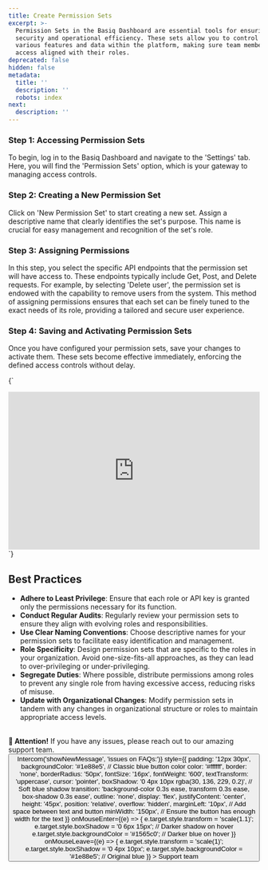 ```yaml
---
title: Create Permission Sets
excerpt: >-
  Permission Sets in the Basiq Dashboard are essential tools for ensuring
  security and operational efficiency. These sets allow you to control access to
  various features and data within the platform, making sure team members have
  access aligned with their roles.
deprecated: false
hidden: false
metadata:
  title: ''
  description: ''
  robots: index
next:
  description: ''
---
```

### Step 1: Accessing Permission Sets

To begin, log in to the Basiq Dashboard and navigate to the 'Settings' tab. Here, you will find the 'Permission Sets' option, which is your gateway to managing access controls.

### Step 2: Creating a New Permission Set

Click on 'New Permission Set' to start creating a new set. Assign a descriptive name that clearly identifies the set's purpose. This name is crucial for easy management and recognition of the set's role.

### Step 3: Assigning Permissions

In this step, you select the specific API endpoints that the permission set will have access to. These endpoints typically include Get, Post, and Delete requests. For example, by selecting 'Delete user', the permission set is endowed with the capability to remove users from the system. This method of assigning permissions ensures that each set can be finely tuned to the exact needs of its role, providing a tailored and secure user experience.

### Step 4: Saving and Activating Permission Sets

Once you have configured your permission sets, save your changes to activate them. These sets become effective immediately, enforcing the defined access controls without delay.

<HTMLBlock>{`
<div style="position: relative; padding-bottom: calc(54.55861070911722% + 41px); height: 0; width: 100%;"><iframe src="https://demo.arcade.software/MEJ9MaJ3rrO40syZmn4Z?embed" title="Basiq - Permissions Sets" frameborder="0" loading="lazy" webkitallowfullscreen mozallowfullscreen allowfullscreen allow="clipboard-write" style="position: absolute; top: 0; left: 0; width: 100%; height: 100%;color-scheme: light;"></iframe></div>
`}</HTMLBlock>

## Best Practices

* **Adhere to Least Privilege**: Ensure that each role or API key is granted only the permissions necessary for its function.
* **Conduct Regular Audits**: Regularly review your permission sets to ensure they align with evolving roles and responsibilities.
* **Use Clear Naming Conventions**: Choose descriptive names for your permission sets to facilitate easy identification and management.
* **Role Specificity**: Design permission sets that are specific to the roles in your organization. Avoid one-size-fits-all approaches, as they can lead to over-privileging or under-privileging.
* **Segregate Duties**: Where possible, distribute permissions among roles to prevent any single role from having excessive access, reducing risks of misuse.
* **Update with Organizational Changes**: Modify permission sets in tandem with any changes in organizational structure or roles to maintain appropriate access levels.

<br />

<div
  style={{
    border: "2px solid #4e9ccf", // Classic blue border
    borderRadius: "8px",
    backgroundColor: "#e3f2fd", // Light blue background (cascade effect)
    padding: "16px",
    margin: "16px 0",
    fontFamily: "Arial, sans-serif",
    color: "#333", // Dark text for readability
  }}
>
  <strong style={{ color: "#1e88e5" }}>📢 Attention!</strong> If you have any issues, please reach out to our amazing support team.

  <div style={{ display: 'flex', alignItems: 'center' }}>
    <button
      onClick={() => Intercom('showNewMessage', 'issues on FAQs:')}
      style={{
        padding: '12px 30px',
        backgroundColor: '#1e88e5', // Classic blue button color
        color: '#ffffff',
        border: 'none',
        borderRadius: '50px',
        fontSize: '16px',
        fontWeight: '600',
        textTransform: 'uppercase',
        cursor: 'pointer',
        boxShadow: '0 4px 10px rgba(30, 136, 229, 0.2)', // Soft blue shadow
        transition: 'background-color 0.3s ease, transform 0.3s ease, box-shadow 0.3s ease',
        outline: 'none',
        display: 'flex',
        justifyContent: 'center',
        height: '45px',
        position: 'relative',
        overflow: 'hidden',
        marginLeft: '10px', // Add space between text and button
        minWidth: '150px', // Ensure the button has enough width for the text
      }}
      onMouseEnter={(e) => {
        e.target.style.transform = 'scale(1.1)';
        e.target.style.boxShadow = '0 6px 15px'; // Darker shadow on hover
        e.target.style.backgroundColor = '#1565c0'; // Darker blue on hover
      }}
      onMouseLeave={(e) => {
        e.target.style.transform = 'scale(1)';
        e.target.style.boxShadow = '0 4px 10px';
        e.target.style.backgroundColor = '#1e88e5'; // Original blue
      }}
    >
      Support team
    </button>
  </div>
</div>